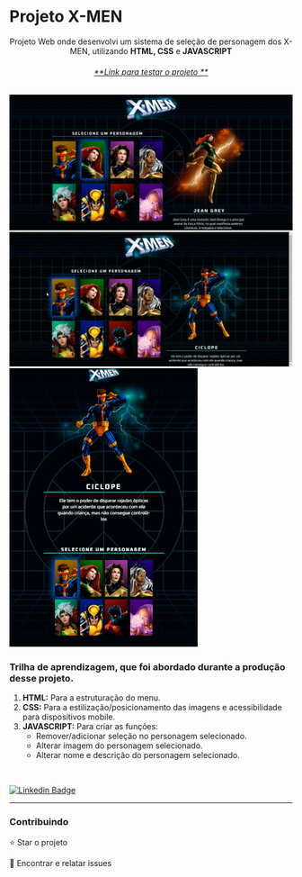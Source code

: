 # Projeto X-MEN

<p align="center">Projeto Web onde desenvolvi um sistema de seleção de personagem dos X-MEN, utilizando <b>HTML, CSS</b> e <b>JAVASCRIPT</b></p>

<h6 align="center"> <a href="https://jean-carlo-torres.github.io/x-men/"> **Link para testar o projeto **</a> </h6>

<img src="./github/banner.png">
<img src="./github/xmen.gif">
<img src="./github/banner-mobile.png">

<h3>Trilha de aprendizagem, que foi abordado durante a produção desse projeto.</h3>
<ol>
	<li> <b>HTML:</b> Para a estruturação do menu.</li>
	<li> <b>CSS:</b> Para a estilização/posicionamento das imagens e acessibilidade para dispositivos mobile.</li>
	<li> <b>JAVASCRIPT:</b> Para criar as funções:
<ul>
        <li>Remover/adicionar seleção no personagem selecionado.</li>
        <li>Alterar imagem do personagem selecionado.</li>
        <li>Alterar nome e descrição do personagem selecionado.</li>
</ul>
     </li>
</ol>
<br>


[![Linkedin Badge](https://img.shields.io/badge/-JeanCarlo-blue?style=flat-square&logo=Linkedin&logoColor=white&link=https://www.linkedin.com/in/jeancarlotorre619b/)](https://www.linkedin.com/in/jeancarlotorre619b/)

<hr>
<h3>Contribuindo</h3>


⭐️ Star o projeto

🐛 Encontrar e relatar issues


